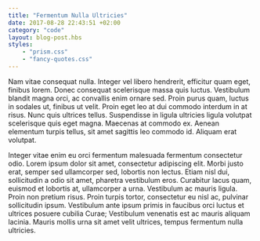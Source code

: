 ```yaml
---
title: "Fermentum Nulla Ultricies"
date: 2017-08-28 22:43:51 +02:00
category: "code"
layout: blog-post.hbs
styles:
    - "prism.css"
    - "fancy-quotes.css"
---
```


Nam vitae consequat nulla. Integer vel libero hendrerit, efficitur quam eget, finibus lorem. Donec consequat scelerisque massa quis luctus. Vestibulum blandit magna orci, ac convallis enim ornare sed. Proin purus quam, luctus in sodales ut, finibus ut velit. Proin eget leo at dui commodo interdum in at risus. Nunc quis ultrices tellus. Suspendisse in ligula ultricies ligula volutpat scelerisque quis eget magna. Maecenas at commodo ex. Aenean elementum turpis tellus, sit amet sagittis leo commodo id. Aliquam erat volutpat.

Integer vitae enim eu orci fermentum malesuada fermentum consectetur odio. Lorem ipsum dolor sit amet, consectetur adipiscing elit. Morbi justo erat, semper sed ullamcorper sed, lobortis non lectus. Etiam nisl dui, sollicitudin a odio sit amet, pharetra vestibulum eros. Curabitur lacus quam, euismod et lobortis at, ullamcorper a urna. Vestibulum ac mauris ligula. Proin non pretium risus. Proin turpis tortor, consectetur eu nisl ac, pulvinar sollicitudin ipsum. Vestibulum ante ipsum primis in faucibus orci luctus et ultrices posuere cubilia Curae; Vestibulum venenatis est ac mauris aliquam lacinia. Mauris mollis urna sit amet velit ultrices, tempus fermentum nulla ultricies.
